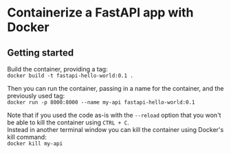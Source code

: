 # Containerize a FastAPI app with Docker

## Getting started

Build the container, providing a tag:  
`docker build -t fastapi-hello-world:0.1 .`

Then you can run the container, passing in a name for the container, and the previously used tag:  
`docker run -p 8000:8000 --name my-api fastapi-hello-world:0.1`

Note that if you used the code as-is with the `--reload` option that you won't be able to kill the container using `CTRL + C`.  
Instead in another terminal window you can kill the container using Docker's kill command:  
`docker kill my-api`